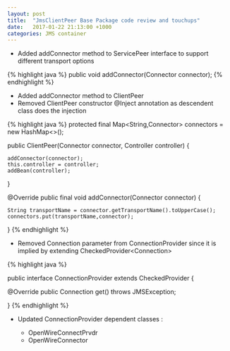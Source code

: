 ```yaml
---
layout: post
title:  "JmsClientPeer Base Package code review and touchups"
date:   2017-01-22 21:13:00 +1000
categories: JMS container
---
```


* Added addConnector method to ServicePeer interface to support different transport options

{% highlight java %}
public void addConnector(Connector connector);
{% endhighlight %}

* Added addConnector method to ClientPeer
* Removed ClientPeer constructor @Inject annotation as descendent class does the injection

{% highlight java %}
protected final Map<String,Connector> connectors = new HashMap<>();    
    
public ClientPeer(Connector connector, Controller controller) {

    addConnector(connector);
    this.controller = controller;
    addBean(controller);        
}

@Override
public final void addConnector(Connector connector) {
        
    String transportName = connector.getTransportName().toUpperCase();
    connectors.put(transportName,connector);                
}
{% endhighlight %}

* Removed Connection parameter from ConnectionProvider since it is implied by extending CheckedProvider\<Connection\>

{% highlight java %}

public interface ConnectionProvider extends CheckedProvider<Connection> {

@Override
public Connection get() throws JMSException;
    
}
{% endhighlight %}

 * Updated ConnectionProvider dependent classes :

	* OpenWireConnectPrvdr
	* OpenWireConnector
 
